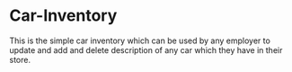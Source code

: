 # Car-Inventory
This is the simple car inventory which can be used by any employer to update and add and delete description of any car which they have in their store.
